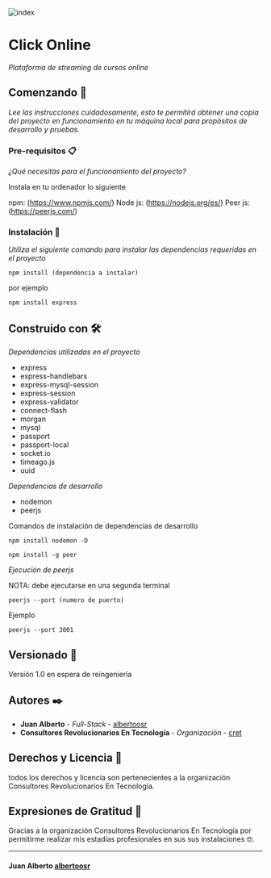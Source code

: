 ![index](https://user-images.githubusercontent.com/62088439/113485901-4979d780-946d-11eb-89c4-0dd1be9f6e51.png)

# Click Online 

_Plataforma de streaming de cursos online_


## Comenzando 🚀

_Lee las  instrucciones cuidadosamente, esto te permitirá obtener una copia del proyecto en funcionamiento en tu máquina local para propósitos de desarrollo y pruebas._


### Pre-requisitos 📋

_¿Qué necesitas para el funcionamiento del proyecto?_

Instala en tu ordenador lo siguiente 

npm: (https://www.npmjs.com/)
Node js: (https://nodejs.org/es/)
Peer js: (https://peerjs.com/)


### Instalación 🔧

_Utiliza el siguiente comando para instalar las dependencias requeridas en el proyecto_

```
npm install (dependencia a instalar)
```
por ejemplo

```
npm install express
```

## Construido con 🛠️

_Dependencias utilizadas en el proyecto_

* express
* express-handlebars
* express-mysql-session
* express-session
* express-validator
* connect-flash
* morgan
* mysql
* passport
* passport-local
* socket.io
* timeago.js
* uuid

_Dependencias de desarrollo_

* nodemon
* peerjs

Comandos de instalación de dependencias de desarrollo

```
npm install nodemon -D

npm install -g peer
```

_Ejecución de peerjs_

NOTA: debe ejecutarse en una segunda terminal 

```
peerjs --port (numero de puerto)
```

Ejemplo
```
peerjs --port 3001
```

## Versionado 📌

Versión 1.0 en espera de reingeniería 

## Autores ✒️

* **Juan Alberto** - *Full-Stack* - [albertoosr](https://github.com/albertoosr)
* **Consultores Revolucionarios En Tecnología** - *Organización* - [cret](https://consultores-revolucionarios-en-tecnologia-s-a-s-de-c-v.ueniweb.com/)

## Derechos y Licencia 📄

todos los derechos y licencia son pertenecientes a la organización Consultores Revolucionarios En Tecnología.

## Expresiones de Gratitud 🎁

Gracias a la organización Consultores Revolucionarios En Tecnología por permitirme realizar mis estadías profesionales en sus sus instalaciones 🤓.

---
#### Juan Alberto [albertoosr](https://github.com/albertoosr)

